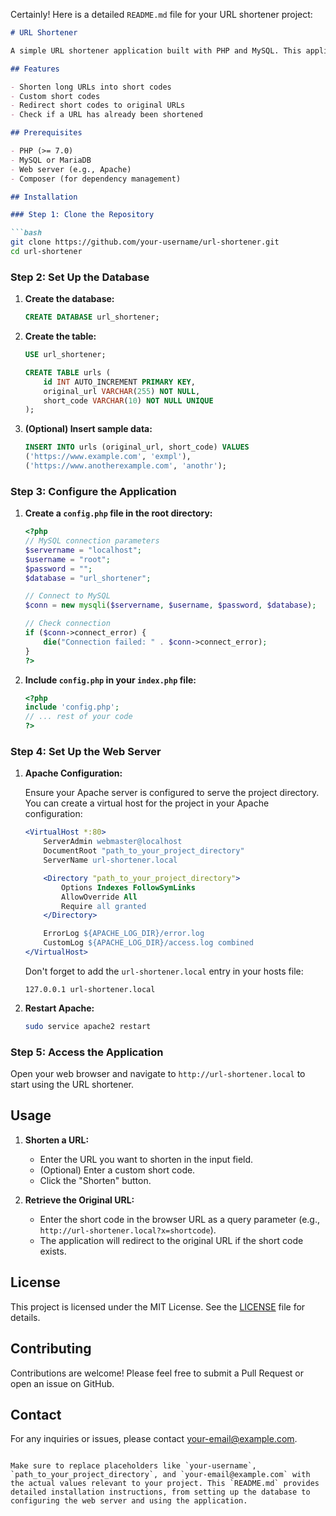 Certainly! Here is a detailed `README.md` file for your URL shortener project:

```markdown
# URL Shortener

A simple URL shortener application built with PHP and MySQL. This application allows users to shorten URLs and retrieve the original URLs using short codes.

## Features

- Shorten long URLs into short codes
- Custom short codes
- Redirect short codes to original URLs
- Check if a URL has already been shortened

## Prerequisites

- PHP (>= 7.0)
- MySQL or MariaDB
- Web server (e.g., Apache)
- Composer (for dependency management)

## Installation

### Step 1: Clone the Repository

```bash
git clone https://github.com/your-username/url-shortener.git
cd url-shortener
```

### Step 2: Set Up the Database

1. **Create the database:**

    ```sql
    CREATE DATABASE url_shortener;
    ```

2. **Create the table:**

    ```sql
    USE url_shortener;

    CREATE TABLE urls (
        id INT AUTO_INCREMENT PRIMARY KEY,
        original_url VARCHAR(255) NOT NULL,
        short_code VARCHAR(10) NOT NULL UNIQUE
    );
    ```

3. **(Optional) Insert sample data:**

    ```sql
    INSERT INTO urls (original_url, short_code) VALUES
    ('https://www.example.com', 'exmpl'),
    ('https://www.anotherexample.com', 'anothr');
    ```

### Step 3: Configure the Application

1. **Create a `config.php` file in the root directory:**

    ```php
    <?php
    // MySQL connection parameters
    $servername = "localhost";
    $username = "root";
    $password = "";
    $database = "url_shortener";

    // Connect to MySQL
    $conn = new mysqli($servername, $username, $password, $database);

    // Check connection
    if ($conn->connect_error) {
        die("Connection failed: " . $conn->connect_error);
    }
    ?>
    ```

2. **Include `config.php` in your `index.php` file:**

    ```php
    <?php
    include 'config.php';
    // ... rest of your code
    ?>
    ```

### Step 4: Set Up the Web Server

1. **Apache Configuration:**

    Ensure your Apache server is configured to serve the project directory. You can create a virtual host for the project in your Apache configuration:

    ```apache
    <VirtualHost *:80>
        ServerAdmin webmaster@localhost
        DocumentRoot "path_to_your_project_directory"
        ServerName url-shortener.local

        <Directory "path_to_your_project_directory">
            Options Indexes FollowSymLinks
            AllowOverride All
            Require all granted
        </Directory>

        ErrorLog ${APACHE_LOG_DIR}/error.log
        CustomLog ${APACHE_LOG_DIR}/access.log combined
    </VirtualHost>
    ```

    Don't forget to add the `url-shortener.local` entry in your hosts file:

    ```plaintext
    127.0.0.1 url-shortener.local
    ```

2. **Restart Apache:**

    ```bash
    sudo service apache2 restart
    ```

### Step 5: Access the Application

Open your web browser and navigate to `http://url-shortener.local` to start using the URL shortener.

## Usage

1. **Shorten a URL:**

    - Enter the URL you want to shorten in the input field.
    - (Optional) Enter a custom short code.
    - Click the "Shorten" button.

2. **Retrieve the Original URL:**

    - Enter the short code in the browser URL as a query parameter (e.g., `http://url-shortener.local?x=shortcode`).
    - The application will redirect to the original URL if the short code exists.

## License

This project is licensed under the MIT License. See the [LICENSE](LICENSE) file for details.

## Contributing

Contributions are welcome! Please feel free to submit a Pull Request or open an issue on GitHub.

## Contact

For any inquiries or issues, please contact [your-email@example.com](mailto:your-email@example.com).

```

Make sure to replace placeholders like `your-username`, `path_to_your_project_directory`, and `your-email@example.com` with the actual values relevant to your project. This `README.md` provides detailed installation instructions, from setting up the database to configuring the web server and using the application.